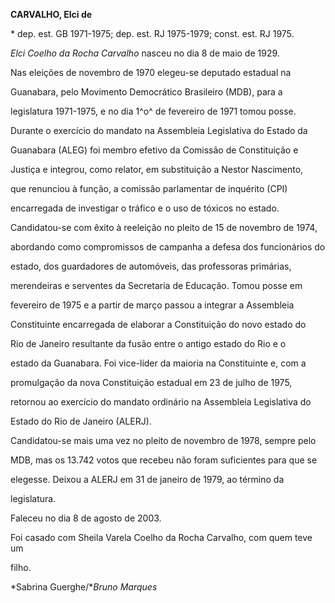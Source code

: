 **CARVALHO, Elci de**



\* dep. est. GB 1971-1975; dep. est. RJ 1975-1979; const. est. RJ 1975.



*Elci Coelho da Rocha Carvalho* nasceu no dia 8 de maio de 1929.



Nas eleições de novembro de 1970 elegeu-se deputado estadual na

Guanabara, pelo Movimento Democrático Brasileiro (MDB), para a

legislatura 1971-1975, e no dia 1^o^ de fevereiro de 1971 tomou posse.

Durante o exercício do mandato na Assembleia Legislativa do Estado da

Guanabara (ALEG) foi membro efetivo da Comissão de Constituição e

Justiça e integrou, como relator, em substituição a Nestor Nascimento,

que renunciou à função, a comissão parlamentar de inquérito (CPI)

encarregada de investigar o tráfico e o uso de tóxicos no estado.



Candidatou-se com êxito à reeleição no pleito de 15 de novembro de 1974,

abordando como compromissos de campanha a defesa dos funcionários do

estado, dos guardadores de automóveis, das professoras primárias,

merendeiras e serventes da Secretaria de Educação. Tomou posse em

fevereiro de 1975 e a partir de março passou a integrar a Assembleia

Constituinte encarregada de elaborar a Constituição do novo estado do

Rio de Janeiro resultante da fusão entre o antigo estado do Rio e o

estado da Guanabara. Foi vice-líder da maioria na Constituinte e, com a

promulgação da nova Constituição estadual em 23 de julho de 1975,

retornou ao exercício do mandato ordinário na Assembleia Legislativa do

Estado do Rio de Janeiro (ALERJ).



Candidatou-se mais uma vez no pleito de novembro de 1978, sempre pelo

MDB, mas os 13.742 votos que recebeu não foram suficientes para que se

elegesse. Deixou a ALERJ em 31 de janeiro de 1979, ao término da

legislatura.



Faleceu no dia 8 de agosto de 2003.



Foi casado com Sheila Varela Coelho da Rocha Carvalho, com quem teve um

filho.



*Sabrina Guerghe/**Bruno Marques*



